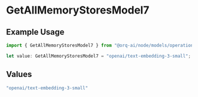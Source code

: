 # GetAllMemoryStoresModel7

## Example Usage

```typescript
import { GetAllMemoryStoresModel7 } from "@orq-ai/node/models/operations";

let value: GetAllMemoryStoresModel7 = "openai/text-embedding-3-small";
```

## Values

```typescript
"openai/text-embedding-3-small"
```